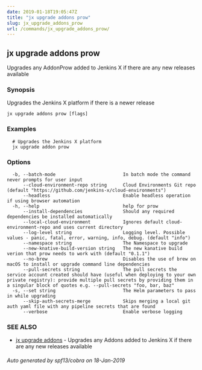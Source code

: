 ```yaml
---
date: 2019-01-18T19:05:47Z
title: "jx upgrade addons prow"
slug: jx_upgrade_addons_prow
url: /commands/jx_upgrade_addons_prow/
---
```

## jx upgrade addons prow

Upgrades any AddonProw added to Jenkins X if there are any new releases available

### Synopsis

Upgrades the Jenkins X platform if there is a newer release

```
jx upgrade addons prow [flags]
```

### Examples

```
  # Upgrades the Jenkins X platform
  jx upgrade addon prow
```

### Options

```
  -b, --batch-mode                         In batch mode the command never prompts for user input
      --cloud-environment-repo string      Cloud Environments Git repo (default "https://github.com/jenkins-x/cloud-environments")
      --headless                           Enable headless operation if using browser automation
  -h, --help                               help for prow
      --install-dependencies               Should any required dependencies be installed automatically
      --local-cloud-environment            Ignores default cloud-environment-repo and uses current directory 
      --log-level string                   Logging level. Possible values - panic, fatal, error, warning, info, debug. (default "info")
      --namespace string                   The Namespace to upgrade
      --new-knative-build-version string   The new kanative build verion that prow needs to work with (default "0.1.1")
      --no-brew                            Disables the use of brew on macOS to install or upgrade command line dependencies
      --pull-secrets string                The pull secrets the service account created should have (useful when deploying to your own private registry): provide multiple pull secrets by providing them in a singular block of quotes e.g. --pull-secrets "foo, bar, baz"
  -s, --set string                         The Helm parameters to pass in while upgrading
      --skip-auth-secrets-merge            Skips merging a local git auth yaml file with any pipeline secrets that are found
      --verbose                            Enable verbose logging
```

### SEE ALSO

* [jx upgrade addons](/commands/jx_upgrade_addons/)	 - Upgrades any Addons added to Jenkins X if there are any new releases available

###### Auto generated by spf13/cobra on 18-Jan-2019
